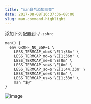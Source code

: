 ```yaml
---
title: "man命令添加高亮"
date: 2017-08-08T16:37:36+08:00
slug: man-command-highlight
---
```


添加下列配置到`~/.zshrc`
```
man() {
  env GROFF_NO_SGR=1 \
    LESS_TERMCAP_mb=$'\E[1;36m' \
    LESS_TERMCAP_md=$'\E[1;36m' \
    LESS_TERMCAP_me=$'\E[0m' \
    LESS_TERMCAP_se=$'\E[0m' \
    LESS_TERMCAP_so=$'\E[1;44;33m' \
    LESS_TERMCAP_ue=$'\E[0m' \
    LESS_TERMCAP_us=$'\E[1;33m' \
    man "$@"
}
```
![image][image-1]

[image-1]:	https://media.chyroc.cn/img/man-command-highlight.png